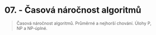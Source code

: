 # 07. - Časová náročnost algoritmů
>Časová náročnost algoritmů. Průměrné a nejhorší chování. Úlohy P, NP a NP-úplné.